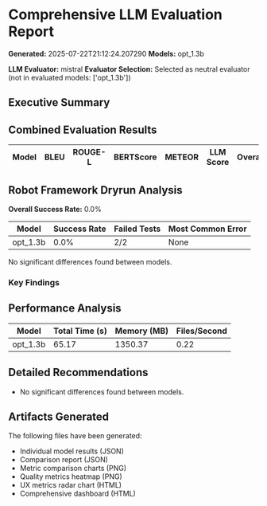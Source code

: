 # Comprehensive LLM Evaluation Report
**Generated:** 2025-07-22T21:12:24.207290
**Models:** opt_1.3b

**LLM Evaluator:** mistral
**Evaluator Selection:** Selected as neutral evaluator (not in evaluated models: ['opt_1.3b'])

## Executive Summary

## Combined Evaluation Results

| Model | BLEU | ROUGE-L | BERTScore | METEOR | LLM Score | Overall |
|-------|------|---------|-----------|---------|-----------|---------|

## Robot Framework Dryrun Analysis

**Overall Success Rate:** 0.0%

| Model | Success Rate | Failed Tests | Most Common Error |
|-------|--------------|--------------|-------------------|
| opt_1.3b | 0.0% | 2/2 | None |

No significant differences found between models.

### Key Findings


## Performance Analysis

| Model | Total Time (s) | Memory (MB) | Files/Second |
|-------|----------------|-------------|--------------|
| opt_1.3b | 65.17 | 1350.37 | 0.22 |

## Detailed Recommendations

- No significant differences found between models.

## Artifacts Generated

The following files have been generated:
- Individual model results (JSON)
- Comparison report (JSON)
- Metric comparison charts (PNG)
- Quality metrics heatmap (PNG)
- UX metrics radar chart (HTML)
- Comprehensive dashboard (HTML)
